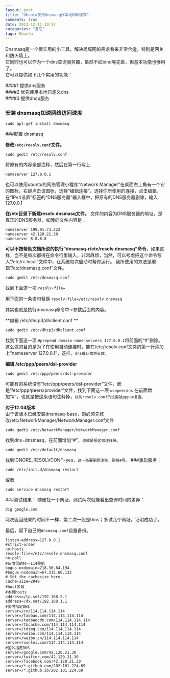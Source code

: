 ```yaml
---
layout: post
title: "Ubuntu使用dnsmasq作本地DNS缓存"
comments: true
date: 2013-12-11 19:57
categories: "备忘"
tags: Ubuntu
---
```

Dnsmasq是一个很实用的小工具，解决局域网的需求看来非常合适，特别是网关和防火墙上。  
它同时也可以作为一个dns查询服务器，虽然不如bind等完善，但基本功能也够用了。  
它可以提供如下几个实用的功能：  

####1 提供dns服务  
####2 优先使用本地自定义dns  
####3 提供dhcp服务  


### 安装 dnsmasq加速网络访问速度

    sudo apt-get install dnsmasq
###配置 dnsmasq

**修改`/etc/resolv.conf`文件。**  

    sudo gedit /etc/resolv.conf   

将原有的内容全部注释，然后在第一行写上   

    nameserver 127.0.0.1
也可以使用ubuntu的网络管理小程序“Network Manager”在桌面右上角有一个它的图标，右键点击该图标，选择“编辑连接”，选择你所使用的连接，点击编辑，在“IPv4设置”标签的“DNS服务器”输入框中，把原有的DNS服务器删除，输入 127.0.0.1  

**在/etc目录下新建resolv.dnsmasq文件。** 文件的内容为DNS服务器的地址，是真正的DNS服务器，如我的文件内容是：  

    nameserver 199.91.73.222  
    nameserver 42.120.21.30  
    nameserver 8.8.8.8  

**可以不按帮助文档所说的执行“dnsmasq-r/etc/resolv.dnsmasq”命令**，如果这样，岂不是每次都得在命令行里输入，非常麻烦，当然，可以考虑把这个命令写入“/etc/rc.local”文件中，让系统每次启动时帮你运行。 
我所使用的方法是编辑“/etc/dnsmasq.conf”文件。  

    sudo gedit /etc/dnsmasq.conf

找到下面这一项 `resolv-file=`  

用下面的一条语句替换 `resolv-file=/etc/resolv.dnsmasq`

其实也就是执行dnsmasq命令中-r参数后面的内容。  

**编辑 /etc/dhcp3/dhclient.conf **

    sudo gedit /etc/dhcp3/dhclient.conf 

找到下面这一项 `#prepend domain-name-servers 127.0.0.1`将前面的“#”删除。这么做的目的是为了在使用自动连接时，能在/etc/resolv.conf文件的第一行添加上“nameserver 127.0.0.1”，这样，`dns缓存依然有效。`  

**编辑 /etc/ppp/peers/dsl-provider**  

    sudo gedit /etc/ppp/peers/dsl-provider 
    
可能有的系统没有“/etc/ppp/peers/dsl-provider”文件，而是“/etc/ppp/peers/provider”文件，找到下面这一项 `usepeerdns`
在前面增加“#”，也就是把这条语句注释掉，`以防resolv.conf的设置被pppoe复盖。`  

**对于12.04版本**  
由于该版本已经安装dnsmasq-base，则必须先修改/etc/NetworkManager/NetworkManager.conf文件  

    sudo gedti /etc/NetworkManager/NetworkManager.conf  
找到dns=dnsmasq，在前面增加“#”，`也就是把这句注释掉。`  

    sudo gedit /etc/default/dnsmasq
找到IGNORE_RESOLVCONF=yes，`这一条要删除注释，删掉#号。`
###重启服务：  

    sudo /etc/init.d/dnsmasq restart
或者   

    sudo service dnsmasq restart
###测试结果：
随便找一个网址，测试两次就能看出查询时间的差异：  

    dig google.com
两次返回结果的时间不一样，第二次一般是0ms；多试几个网址，证明成功了。

最后，留下自己的`dnsmasq.conf`设置备份。

    listen-address=127.0.0.1
    #strict-order
    no-hosts
    resolv-file=/etc/resolv.dnsmasq.conf
    no-poll
    #反电信劫持－114导航
    bogus-nxdomain=218.30.64.194
    #bogus-nxdomain=67.215.66.132
    # Set the cachesize here.
    cache-size=2048
    #host区段
    #本机hosts
    address=/tp.set/192.168.2.1
    address=/dx.set/192.168.1.1
    #国内指定DNS
    server=/cn/114.114.114.114
    server=/taobao.com/114.114.114.114
    server=/taobaocdn.com/114.114.114.114
    server=/tbcache.com/114.114.114.114
    server=/tdimg.com/114.114.114.114
    server=/weibo.com/114.114.114.114
    server=/weibo.cn/114.114.114.114
    server=/xunlei.com/114.114.114.114
    #国外指定DNS
    server=/google.com/42.120.21.30
    server=/twitter.com/42.120.21.30
    server=/facebook.com/42.120.21.30
    server=/*.github.com/202.101.224.69
    server=/*.github.io/202.101.224.69

